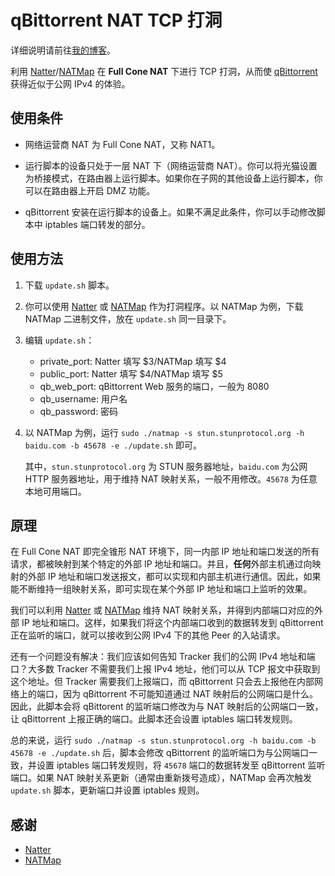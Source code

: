 # qBittorrent NAT TCP 打洞

详细说明请前往[我的博客](https://myth.cx/p/qbittorrent-nat-tcp-hole-punching/)。

利用 [Natter](https://github.com/MikeWang000000/Natter)/[NATMap](https://github.com/heiher/natmap) 在 **Full Cone NAT** 下进行 TCP 打洞，从而使 [qBittorrent](https://www.qbittorrent.org/) 获得近似于公网 IPv4 的体验。

## 使用条件

+ 网络运营商 NAT 为 Full Cone NAT，又称 NAT1。

+ 运行脚本的设备只处于一层 NAT 下（网络运营商 NAT）。你可以将光猫设置为桥接模式，在路由器上运行脚本。如果你在子网的其他设备上运行脚本，你可以在路由器上开启 DMZ 功能。

+ qBittorrent 安装在运行脚本的设备上。如果不满足此条件，你可以手动修改脚本中 iptables 端口转发的部分。

## 使用方法

1. 下载 `update.sh` 脚本。

2. 你可以使用 [Natter](https://github.com/MikeWang000000/Natter) 或 [NATMap](https://github.com/heiher/natmap) 作为打洞程序。以 NATMap 为例，下载 NATMap 二进制文件，放在 `update.sh` 同一目录下。

3. 编辑 `update.sh`：

   + private_port: Natter 填写 $3/NATMap 填写 $4
   + public_port: Natter 填写 $4/NATMap 填写 $5
   + qb_web_port: qBittorrent Web 服务的端口，一般为 8080
   + qb_username: 用户名
   + qb_password: 密码

4. 以 NATMap 为例，运行 `sudo ./natmap -s stun.stunprotocol.org -h baidu.com -b 45678 -e ./update.sh` 即可。

   其中，`stun.stunprotocol.org` 为 STUN 服务器地址，`baidu.com` 为公网 HTTP 服务器地址，用于维持 NAT 映射关系，一般不用修改。`45678` 为任意本地可用端口。

## 原理

在 Full Cone NAT 即完全锥形 NAT 环境下，同一内部 IP 地址和端口发送的所有请求，都被映射到某个特定的外部 IP 地址和端口。并且，**任何**外部主机通过向映射的外部 IP 地址和端口发送报文，都可以实现和内部主机进行通信。因此，如果能不断维持一组映射关系，即可实现在某个外部 IP 地址和端口上监听的效果。

我们可以利用 [Natter](https://github.com/MikeWang000000/Natter) 或 [NATMap](https://github.com/heiher/natmap) 维持 NAT 映射关系，并得到内部端口对应的外部 IP 地址和端口。这样，如果我们将这个内部端口收到的数据转发到 qBittorrent 正在监听的端口，就可以接收到公网 IPv4 下的其他 Peer 的入站请求。

还有一个问题没有解决：我们应该如何告知 Tracker 我们的公网 IPv4 地址和端口？大多数 Tracker 不需要我们上报 IPv4 地址，他们可以从 TCP 报文中获取到这个地址。但 Tracker 需要我们上报端口，而 qBittorrent 只会去上报他在内部网络上的端口，因为 qBittorrent 不可能知道通过 NAT 映射后的公网端口是什么。因此，此脚本会将 qBittorent 的监听端口修改为与 NAT 映射后的公网端口一致，让 qBittorrent 上报正确的端口。此脚本还会设置 iptables 端口转发规则。

总的来说，运行 `sudo ./natmap -s stun.stunprotocol.org -h baidu.com -b 45678 -e ./update.sh` 后，脚本会修改 qBittorrent 的监听端口为与公网端口一致，并设置 iptables 端口转发规则，将 `45678` 端口的数据转发至 qBittorrent 监听端口。如果 NAT 映射关系更新（通常由重新拨号造成），NATMap 会再次触发 `update.sh` 脚本，更新端口并设置 iptables 规则。

## 感谢

+ [Natter](https://github.com/MikeWang000000/Natter)
+ [NATMap](https://github.com/heiher/natmap)